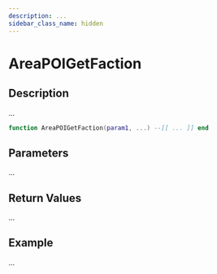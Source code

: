 ```yaml
---
description: ...
sidebar_class_name: hidden
---
```


# AreaPOIGetFaction

## Description

...

```lua
function AreaPOIGetFaction(param1, ...) --[[ ... ]] end
```

## Parameters

...

## Return Values

...

## Example

...

